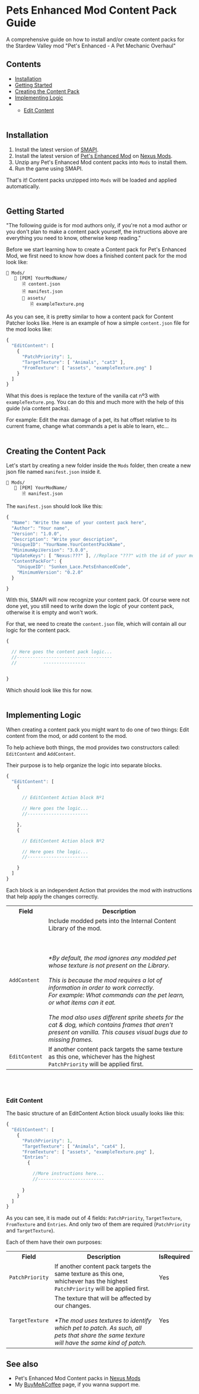 # Pets Enhanced Mod Content Pack Guide
A comprehensive guide on how to install and/or create content packs for the Stardew Valley mod "Pet's Enhanced - A Pet Mechanic Overhaul"
## Contents
* [Installation](#installation)
* [Getting Started](#getting-started)
* [Creating the Content Pack](#creating-the-content-pack)
* [Implementing Logic](#implementing-logic)
* * [Edit Content](#edit-content)
<br><br/>
  
## Installation
1. Install the latest version of [SMAPI](https://www.nexusmods.com/stardewvalley/mods/2400).
2. Install the latest version of [Pet's Enhanced Mod](https://www.nexusmods.com/stardewvalley/mods/24026) on [Nexus Mods](https://www.nexusmods.com/stardewvalley).
3. Unzip any Pet's Enhanced Mod content packs into `Mods` to install them.
4. Run the game using SMAPI.

That's it! Content packs unzipped into `Mods` will be loaded and applied automatically.
<br><br/>

## Getting Started
"The following guide is for mod authors only, if you're not a mod author or you don't plan to make a content pack yourself, the instructions above are everything you need to know, otherwise keep reading."

Before we start learning how to create a Content pack for Pet's Enhanced Mod, we first need to know how does a finished content pack for the mod look like:
```
📁 Mods/
   📁 [PEM] YourModName/
      🗎 content.json
      🗎 manifest.json
      📁 assets/
         🗎 exampleTexture.png
```
As you can see, it is pretty similar to how a content pack for Content Patcher looks like. Here is an example of how a simple `content.json` file for the mod looks like:

```js
{
  "EditContent": [
    {
      "PatchPriority": 1,
      "TargetTexture": [ "Animals", "cat3" ],
      "FromTexture": [ "assets", "exampleTexture.png" ]
    }
  ]
}
```
What this does is replace the texture of the vanilla cat nº3 with `exampleTexture.png`. You can do this and much more with the help of this guide (via content packs).

For example: Edit the max damage of a pet, its hat offset relative to its current frame, change what commands a pet is able to learn, etc... 
<br><br/>

## Creating the Content Pack

Let's start by creating a new folder inside the `Mods` folder, then create a new json file named `manifest.json` inside it.
```
📁 Mods/
   📁 [PEM] YourModName/
      🗎 manifest.json
```
The `manifest.json` should look like this:
```js
{
  "Name": "Write the name of your content pack here",
  "Author": "Your name",
  "Version": "1.0.0", 
  "Description": "Write your description",
  "UniqueID": "YourName.YourContentPackName",
  "MinimumApiVersion": "3.0.0",
  "UpdateKeys": [ "Nexus:???" ], //Replace "???" with the id of your mod on NexusMods, otherwise leave as it is.
  "ContentPackFor": {
    "UniqueID": "Sunken_Lace.PetsEnhancedCode",
    "MinimumVersion": "0.2.0"
  }

}
```
With this, SMAPI will now recognize your content pack. Of course were not done yet, you still need to write down the logic of your content pack, otherwise it is empty and won't work.

For that, we need to create the `content.json` file, which will contain all our logic for the content pack.

```js
{

  // Here goes the content pack logic...
  //------------------------------------
  //          ----------------


}
```
Which should look like this for now.
<br><br/>

## Implementing Logic

When creating a content pack you might want to do one of two things: Edit content from the mod, or add content to the mod.

To help achieve both things, the mod provides two constructors called: `EditContent` and `AddContent`.

Their purpose is to help organize the logic into separate blocks.

```js
{
  "EditContent": [
    {

      // EditContent Action block Nº1

      // Here goes the logic...
      //-----------------------

    },
    {

      // EditContent Action block Nº2

      // Here goes the logic...
      //-----------------------

    }
  ]
}
```
Each block is an independent Action that provides the mod with instructions that help apply the changes correctly.
<table>
<tr>
<th>Field</th>
<th>Description</th>
</tr>
<tr>
<td><code>AddContent</code></td><td>Include modded pets into the Internal Content Library of the mod.
<br><br/><br><br/>
<em>*By default, the mod ignores any modded pet whose texture is not present on the Library.
<br><br/>
This is because the mod requires a lot of information in order to work correctly.
<br>For example: What commands can the pet learn, or what items can it eat.<br/>
<br>The mod also uses different sprite sheets for the cat & dog, which contains frames that aren't present on vanilla. This causes visual bugs due to missing frames.<br/></em>
</td>
</tr>
<tr>
<td><code>EditContent</code></td><td>If another content pack targets the same texture as this one, whichever has the highest <code>PatchPriority</code> will be applied first.</td>
</tr>
</table>
<br><br/>

### Edit Content

The basic structure of an EditContent Action block usually looks like this:

```js
{
  "EditContent": [
    {
      "PatchPriority": 1,
      "TargetTexture": [ "Animals", "cat4" ],
      "FromTexture": [ "assets", "exampleTexture.png" ],
      "Entries":
        {

          //More instructions here...
          //-------------------------
        
      }
    }
  ]
}
```
As you can see, it is made out of 4 fields: `PatchPriority`, `TargetTexture`, `FromTexture` and `Entries`. And only two of them are required (`PatchPriority` and `TargetTexture`).

Each of them have their own purposes:

<table>
<tr>
<th>Field</th>
<th>Description</th>
<th>IsRequired</th>
</tr>
<tr>
<td><code>PatchPriority</code></td><td>If another content pack targets the same texture as this one, whichever has the highest <code>PatchPriority</code> will be applied first.</td><td>Yes</td>
</tr>
<tr>
<td><code>TargetTexture</code></td><td>The texture that will be affected by our changes. 
<br><br/> 
<em>*The mod uses textures to identify which pet to patch. As such, all pets that share the same texture will have the same kind of patch.</em></td><td>Yes</td>
</tr>
</table>

## See also
* Pet's Enhanced Mod Content packs in [Nexus Mods](https://www.nexusmods.com/stardewvalley/mods/categories/8/)
* My [BuyMeACoffee](https://buymeacoffee.com/sunkenlace) page, if you wanna support me.

